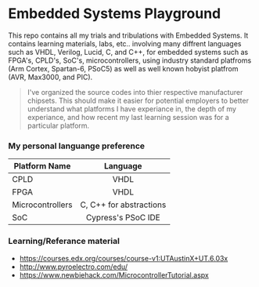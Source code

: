 <!-- https://github.com/adam-p/markdown-here/wiki/Markdown-Cheatsheet -->

Embedded Systems Playground
=================
This repo contains all my trials and tribulations with Embedded Systems. It contains learning materials, labs, etc.. involving many diffrent languages such as VHDL, Verilog, Lucid, C, and C++, for embedded systems such as FPGA's, CPLD's, SoC's, microcontrollers, using industry standard platfroms (Arm Cortex, Spartan-6, PSoC5) as well as well known hobyist platfrom (AVR, Max3000, and PIC).

>I've organized the source codes into thier respective manufacturer chipsets. This should make it easier for potential employers to better understand what platforms I have experiance in, the depth of my experiance, and how recent my last learning session was for a particular platform.

### My personal languange preference

| Platform Name        | Language           |
| ------------- |:--------------------:|
| CPLD     | VHDL |
| FPGA     | VHDL |
| Microcontrollers     | C, C++ for abstractions |
| SoC     | Cypress's PSoC IDE |



### Learning/Referance material
* https://courses.edx.org/courses/course-v1:UTAustinX+UT.6.03x
* http://www.pyroelectro.com/edu/
* https://www.newbiehack.com/MicrocontrollerTutorial.aspx
